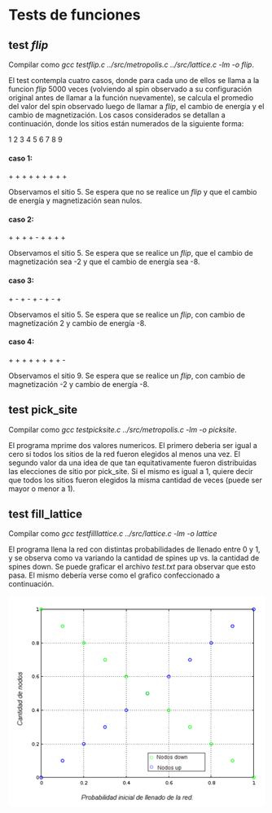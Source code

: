 # Tests de funciones

## test _flip_

Compilar como _gcc testflip.c ../src/metropolis.c ../src/lattice.c -lm -o flip_.

El test contempla cuatro casos, donde para cada uno de ellos se llama a la funcion _flip_ 5000 veces (volviendo al spin observado a su configuración original antes de llamar a la función nuevamente), se calcula el promedio del valor del spin observado luego de llamar a _flip_, el cambio de energía y el cambio de magnetización. Los casos considerados se detallan a continuación, donde los sitios están numerados de la siguiente forma:

1  2  3
4  5  6
7  8  9

#### caso 1:

\+ \+ \+
\+ \+ \+
\+ \+ \+

Observamos el sitio 5. Se espera que no se realice un _flip_ y que el cambio de energía y magnetización sean nulos.

#### caso 2:

\+ \+ \+
\+ \- \+
\+ \+ \+

Observamos el sitio 5. Se espera que se realice un _flip_, que el cambio de magnetización sea -2 y que el cambio de energía sea -8.

#### caso 3:

\+ \- \+
\- \+ \-
\+ \- \+

Observamos el sitio 5. Se espera que se realice un _flip_, con cambio de magnetización 2 y cambio de energía -8.

#### caso 4:

\+ \+ \+
\+ \+ \+
\+ \+ \-

Observamos el sitio 9. Se espera que se realice un _flip_, con cambio de magnetización -2 y cambio de energía -8.

## test pick_site

Compilar como _gcc testpicksite.c ../src/metropolis.c -lm -o picksite_.

El programa mprime dos valores numericos.
El primero deberia ser igual a cero si todos los sitios de la red fueron elegidos al menos una vez.
El segundo valor da una idea de que tan equitativamente fueron distribuidas las elecciones de sitio por pick_site.
Si el mismo es igual a 1, quiere decir que todos los sitios fueron elegidos la misma cantidad de veces (puede ser mayor o menor a 1).

## test fill_lattice

Compilar como _gcc testfilllattice.c ../src/lattice.c -lm -o lattice_

El programa llena la red con distintas probabilidades de llenado entre 0 y 1, y se observa como va variando la cantidad de spines up vs. la cantidad de spines down. Se puede graficar el archivo _test.txt_ para observar que esto pasa. El mismo debería verse como el grafico confeccionado a continuación.

![Probabilidad de llenado](test.png)
